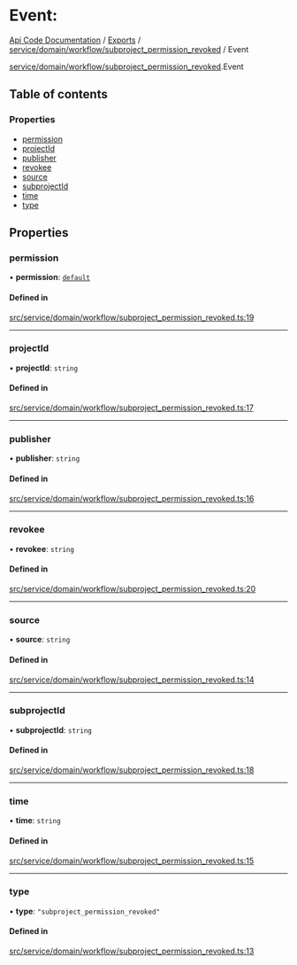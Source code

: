 # Event: 
 
[Api Code Documentation](../README.md) / [Exports](../modules.md) / [service/domain/workflow/subproject\_permission\_revoked](../modules/service_domain_workflow_subproject_permission_revoked.md) / Event

[service/domain/workflow/subproject_permission_revoked](../modules/service_domain_workflow_subproject_permission_revoked.md).Event

## Table of contents

### Properties

- [permission](service_domain_workflow_subproject_permission_revoked.Event.md#permission)
- [projectId](service_domain_workflow_subproject_permission_revoked.Event.md#projectid)
- [publisher](service_domain_workflow_subproject_permission_revoked.Event.md#publisher)
- [revokee](service_domain_workflow_subproject_permission_revoked.Event.md#revokee)
- [source](service_domain_workflow_subproject_permission_revoked.Event.md#source)
- [subprojectId](service_domain_workflow_subproject_permission_revoked.Event.md#subprojectid)
- [time](service_domain_workflow_subproject_permission_revoked.Event.md#time)
- [type](service_domain_workflow_subproject_permission_revoked.Event.md#type)

## Properties

### permission

• **permission**: [`default`](../modules/authz_intents.md#default)

#### Defined in

[src/service/domain/workflow/subproject_permission_revoked.ts:19](https://github.com/openkfw/TruBudget/blob/0804644/api/src/service/domain/workflow/subproject_permission_revoked.ts#L19)

___

### projectId

• **projectId**: `string`

#### Defined in

[src/service/domain/workflow/subproject_permission_revoked.ts:17](https://github.com/openkfw/TruBudget/blob/0804644/api/src/service/domain/workflow/subproject_permission_revoked.ts#L17)

___

### publisher

• **publisher**: `string`

#### Defined in

[src/service/domain/workflow/subproject_permission_revoked.ts:16](https://github.com/openkfw/TruBudget/blob/0804644/api/src/service/domain/workflow/subproject_permission_revoked.ts#L16)

___

### revokee

• **revokee**: `string`

#### Defined in

[src/service/domain/workflow/subproject_permission_revoked.ts:20](https://github.com/openkfw/TruBudget/blob/0804644/api/src/service/domain/workflow/subproject_permission_revoked.ts#L20)

___

### source

• **source**: `string`

#### Defined in

[src/service/domain/workflow/subproject_permission_revoked.ts:14](https://github.com/openkfw/TruBudget/blob/0804644/api/src/service/domain/workflow/subproject_permission_revoked.ts#L14)

___

### subprojectId

• **subprojectId**: `string`

#### Defined in

[src/service/domain/workflow/subproject_permission_revoked.ts:18](https://github.com/openkfw/TruBudget/blob/0804644/api/src/service/domain/workflow/subproject_permission_revoked.ts#L18)

___

### time

• **time**: `string`

#### Defined in

[src/service/domain/workflow/subproject_permission_revoked.ts:15](https://github.com/openkfw/TruBudget/blob/0804644/api/src/service/domain/workflow/subproject_permission_revoked.ts#L15)

___

### type

• **type**: ``"subproject_permission_revoked"``

#### Defined in

[src/service/domain/workflow/subproject_permission_revoked.ts:13](https://github.com/openkfw/TruBudget/blob/0804644/api/src/service/domain/workflow/subproject_permission_revoked.ts#L13)

